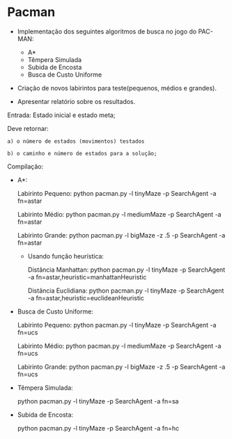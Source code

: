 # Pacman

- Implementação dos seguintes algoritmos de busca no jogo do PAC-MAN:
    - A*
    - Têmpera Simulada
    - Subida de Encosta
    - Busca de Custo Uniforme

- Criação de novos labirintos para teste(pequenos, médios e grandes).

- Apresentar relatório sobre os resultados.

Entrada: Estado inicial e estado meta;

Deve retornar: 

    a) o número de estados (movimentos) testados

    b) o caminho e número de estados para a solução;


Compilação:

- A*:

    Labirinto Pequeno: python pacman.py -l tinyMaze -p SearchAgent -a fn=astar

    Labirinto Médio: python pacman.py -l mediumMaze -p SearchAgent -a fn=astar

    Labirinto Grande: python pacman.py -l bigMaze -z .5 -p SearchAgent -a fn=astar

    - Usando função heurística:

         Distância Manhattan:  python pacman.py -l tinyMaze -p SearchAgent -a fn=astar,heuristic=manhattanHeuristic

         Distância Euclidiana: python pacman.py -l tinyMaze -p SearchAgent -a fn=astar,heuristic=euclideanHeuristic


- Busca de Custo Uniforme: 

    Labirinto Pequeno: python pacman.py -l tinyMaze -p SearchAgent -a fn=ucs

    Labirinto Médio: python pacman.py -l mediumMaze -p SearchAgent -a fn=ucs

    Labirinto Grande: python pacman.py -l bigMaze -z .5 -p SearchAgent -a fn=ucs

- Têmpera Simulada:
    
    python pacman.py -l tinyMaze -p SearchAgent -a fn=sa

- Subida de Encosta:
    
    python pacman.py -l tinyMaze -p SearchAgent -a fn=hc

